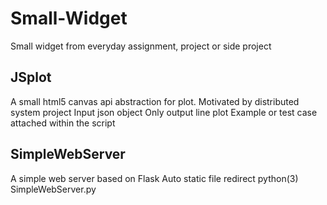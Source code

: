 # Small-Widget
Small widget from everyday assignment, project or side project

## JSplot
A small html5 canvas api abstraction for plot.
Motivated by distributed system project
Input json object
Only output line plot
Example or test case attached within the script

## SimpleWebServer
A simple web server based on Flask
Auto static file redirect
python(3) SimpleWebServer.py
